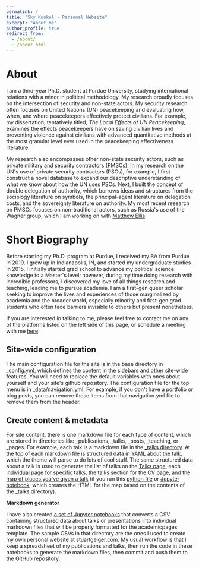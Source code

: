 ```yaml
---
permalink: /
title: "Sky Kunkel - Personal Website"
excerpt: "About me"
author_profile: true
redirect_from:
  - /about/
  - /about.html
---
```

About
======
I am a third-year Ph.D. student at Purdue University, studying international relations with a minor in political methodology. My research broadly focuses on the intersection of security and non-state actors. My security research often focuses on United Nations (UN) peacekeeping and evaluating how, when, and where peacekeepers effectively protect civilians. For example, my dissertation, tentatively titled, *The Local Effects of UN Peacekeeping*, examines the effects peacekeepers have on saving civilian lives and preventing violence against civilians with advanced quantitative methods at the most granular level ever used in the peacekeeping effectiveness literature.

My research also encompasses other non-state security actors, such as private military and security contractors (PMSCs). In my research on the UN's use of private security contractors (PSCs), for example, I first construct a novel database to expand our descriptive understanding of what we know about how the UN uses PSCs. Next, I built the concept of double delegation of authority, which borrows ideas and structures from the sociology literature on symbols, the principal-agent literature on delegation costs, and the sovereignty literature on authority. My most recent research on PMSCs focuses on non-traditional actors, such as Russia's use of the Wagner group, which I am working on with [Matthew Ellis](https://www.linkedin.com/in/matt-ellis-7b187492/).

Short Biography
======
Before starting my Ph.D. program at Purdue, I received my BA from Purdue in 2019. I grew up in Indianapolis, IN, and started my undergraduate studies in 2015. I initially started grad school to advance my political science knowledge to a Master's level; however, during my time doing research with incredible professors, I discovered my love of all things research and teaching, leading me to pursue academia. I am a first-gen queer scholar seeking to improve the lives and experiences of those marginalized by academia and the broader world, especially minority and first-gen grad students who often face barriers invisible to others but present nonetheless.

If you are interested in talking to me, please feel free to contact me on any of the platforms listed on the left side of this page, or schedule a meeting with me [here](https://koalendar.com/e/meet-with-sky/).


Site-wide configuration
------
The main configuration file for the site is in the base directory in [_config.yml](https://github.com/academicpages/academicpages.github.io/blob/master/_config.yml), which defines the content in the sidebars and other site-wide features. You will need to replace the default variables with ones about yourself and your site's github repository. The configuration file for the top menu is in [_data/navigation.yml](https://github.com/academicpages/academicpages.github.io/blob/master/_data/navigation.yml). For example, if you don't have a portfolio or blog posts, you can remove those items from that navigation.yml file to remove them from the header.

Create content & metadata
------
For site content, there is one markdown file for each type of content, which are stored in directories like _publications, _talks, _posts, _teaching, or _pages. For example, each talk is a markdown file in the [_talks directory](https://github.com/academicpages/academicpages.github.io/tree/master/_talks). At the top of each markdown file is structured data in YAML about the talk, which the theme will parse to do lots of cool stuff. The same structured data about a talk is used to generate the list of talks on the [Talks page](https://academicpages.github.io/talks), each [individual page](https://academicpages.github.io/talks/2012-03-01-talk-1) for specific talks, the talks section for the [CV page](https://academicpages.github.io/cv), and the [map of places you've given a talk](https://academicpages.github.io/talkmap.html) (if you run this [python file](https://github.com/academicpages/academicpages.github.io/blob/master/talkmap.py) or [Jupyter notebook](https://github.com/academicpages/academicpages.github.io/blob/master/talkmap.ipynb), which creates the HTML for the map based on the contents of the _talks directory).

**Markdown generator**

I have also created [a set of Jupyter notebooks](https://github.com/academicpages/academicpages.github.io/tree/master/markdown_generator
) that converts a CSV containing structured data about talks or presentations into individual markdown files that will be properly formatted for the academicpages template. The sample CSVs in that directory are the ones I used to create my own personal website at stuartgeiger.com. My usual workflow is that I keep a spreadsheet of my publications and talks, then run the code in these notebooks to generate the markdown files, then commit and push them to the GitHub repository.
